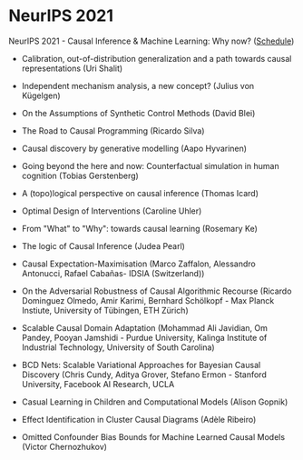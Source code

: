 # NeurIPS 2021

NeurIPS 2021 - Causal Inference & Machine Learning: Why now? ([Schedule](https://why21.causalai.net/#schedule))

- Calibration, out-of-distribution generalization and a path towards causal representations (Uri Shalit)

- Independent mechanism analysis, a new concept? (Julius von Kügelgen)

- On the Assumptions of Synthetic Control Methods (David Blei)
	
- The Road to Causal Programming (Ricardo Silva)
	
- Causal discovery by generative modelling (Aapo Hyvarinen)

- Going beyond the here and now: Counterfactual simulation in human cognition (Tobias Gerstenberg)

- A (topo)logical perspective on causal inference (Thomas Icard)
	
- Optimal Design of Interventions (Caroline Uhler)

- From "What" to "Why": towards causal learning (Rosemary Ke)

- The logic of Causal Inference (Judea Pearl)

- Causal Expectation-Maximisation (Marco Zaffalon, Alessandro Antonucci, Rafael Cabañas- IDSIA (Switzerland))
	
- On the Adversarial Robustness of Causal Algorithmic Recourse (Ricardo Dominguez Olmedo, Amir Karimi, Bernhard Schölkopf - Max Planck Instiute, University of Tübingen, ETH Zürich)

- Scalable Causal Domain Adaptation (Mohammad Ali Javidian, Om Pandey, Pooyan Jamshidi - Purdue University, Kalinga Institute of Industrial Technology, University of South Carolina)

- BCD Nets: Scalable Variational Approaches for Bayesian Causal Discovery (Chris Cundy, Aditya Grover, Stefano Ermon - Stanford University, Facebook AI Research, UCLA
	
- Casual Learning in Children and Computational Models (Alison Gopnik)

- Effect Identification in Cluster Causal Diagrams (Adèle Ribeiro)

- Omitted Confounder Bias Bounds for Machine Learned Causal Models (Victor Chernozhukov)
